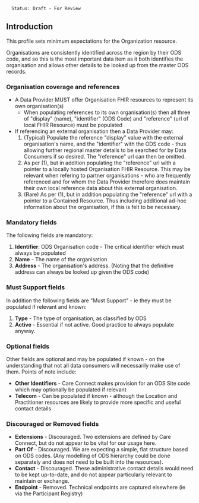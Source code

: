       Status: Draft - For Review


## Introduction
This profile sets minimum expectations for the Organization resource.

Organisations are consistently identified across the region by their ODS code, and so this is the most important data item as it both identifies the organisation and allows other details to be looked up from the master ODS records.


### **Organisation coverage and references**
 - A Data Provider MUST offer Organisation FHIR resources to represent its own organisation(s)
   - When populating references to its own organisation(s) then all three of "display" (name), "identifier" (ODS Code) and "reference" (url of local FHIR Resource) must be populated
 - If referencing an external organisation then a Data Provider may:
   1. (Typical) Populate the reference "display" value with the external organisation's name, and the "identifier" with the ODS code - thus allowing further regional master details to be searched for by Data Consumers if so desired. The "reference" url can then be omitted.
   2. As per (1), but in addition populating the "reference" url with a pointer to a locally hosted Organisation FHIR Resource. This may be relevant when refering to partner organisations - who are frequently referenced and for whom the Data Provider therefore does maintain their own local reference data about this external organisation.
   3. (Rare) As per (1), but in addition populating the "reference" url with a pointer to a Contained Resource. Thus including additional ad-hoc information  about the organisation, if this is felt to be necessary.

### **Mandatory fields**
The following fields are mandatory:
1. **Identifier**: ODS Organisation code - The critical identifier which must always be populated
2. **Name** - The name of the organisation
3. **Address** - The organisation's address. (Noting that the definitive address can always be looked up given the ODS code)


### **Must Support fields**
In addition the following fields are "Must Support" - ie they must be populated if relevant and known:
1. **Type** - The type of organisation, as classified by ODS
2. **Active** - Essential if not active. Good practice to always populate anyway.


### **Optional fields**
Other fields are optional and may be populated if known - on the understanding that not all data consumers will necessarily make use of them. Points of note include:
  - **Other Identifiers** - Care Connect makes provision for an ODS Site code which may optionally be populated if relevant
  - **Telecom** - Can be populated if known - although the Location and Practitioner resources are likely to provide more specific and useful contact details


### **Discouraged or Removed fields**
 - **Extensions** - Discouraged. Two extensions are defined by Care Connect, but do not appear to be vital for our usage here.
 - **Part Of** - Discouraged. We are expecting a simple, flat structure based on ODS codes. (Any modelling of ODS hierarchy could be done separately and does not need to be built into the resources).
 - **Contact** - Discouraged. These administrative contact details would need to be kept up-to-date, and do not appear particularly relevant to maintain or exchange.
 - **Endpoint** - Removed. Technical endpoints are captured elsewhere (ie via the Participant Registry)

